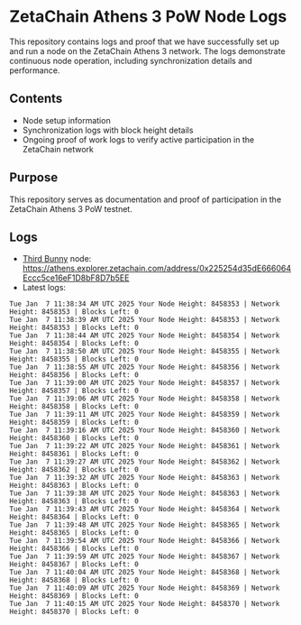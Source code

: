 # ZetaChain Athens 3 PoW Node Logs
This repository contains logs and proof that we have successfully set up and run a node on the ZetaChain Athens 3 network. The logs demonstrate continuous node operation, including synchronization details and performance.

## Contents
- Node setup information
- Synchronization logs with block height details
- Ongoing proof of work logs to verify active participation in the ZetaChain network

## Purpose
This repository serves as documentation and proof of participation in the ZetaChain Athens 3 PoW testnet.

## Logs

- [Third Bunny](https://thirdbunny.xyz/) node: https://athens.explorer.zetachain.com/address/0x225254d35dE666064Eccc5ce16eF1D8bF8D7b5EE
- Latest logs:
```
Tue Jan  7 11:38:34 AM UTC 2025 Your Node Height: 8458353 | Network Height: 8458353 | Blocks Left: 0
Tue Jan  7 11:38:39 AM UTC 2025 Your Node Height: 8458353 | Network Height: 8458353 | Blocks Left: 0
Tue Jan  7 11:38:44 AM UTC 2025 Your Node Height: 8458354 | Network Height: 8458354 | Blocks Left: 0
Tue Jan  7 11:38:50 AM UTC 2025 Your Node Height: 8458355 | Network Height: 8458355 | Blocks Left: 0
Tue Jan  7 11:38:55 AM UTC 2025 Your Node Height: 8458356 | Network Height: 8458356 | Blocks Left: 0
Tue Jan  7 11:39:00 AM UTC 2025 Your Node Height: 8458357 | Network Height: 8458357 | Blocks Left: 0
Tue Jan  7 11:39:06 AM UTC 2025 Your Node Height: 8458358 | Network Height: 8458358 | Blocks Left: 0
Tue Jan  7 11:39:11 AM UTC 2025 Your Node Height: 8458359 | Network Height: 8458359 | Blocks Left: 0
Tue Jan  7 11:39:16 AM UTC 2025 Your Node Height: 8458360 | Network Height: 8458360 | Blocks Left: 0
Tue Jan  7 11:39:22 AM UTC 2025 Your Node Height: 8458361 | Network Height: 8458361 | Blocks Left: 0
Tue Jan  7 11:39:27 AM UTC 2025 Your Node Height: 8458362 | Network Height: 8458362 | Blocks Left: 0
Tue Jan  7 11:39:32 AM UTC 2025 Your Node Height: 8458363 | Network Height: 8458363 | Blocks Left: 0
Tue Jan  7 11:39:38 AM UTC 2025 Your Node Height: 8458363 | Network Height: 8458363 | Blocks Left: 0
Tue Jan  7 11:39:43 AM UTC 2025 Your Node Height: 8458364 | Network Height: 8458364 | Blocks Left: 0
Tue Jan  7 11:39:48 AM UTC 2025 Your Node Height: 8458365 | Network Height: 8458365 | Blocks Left: 0
Tue Jan  7 11:39:54 AM UTC 2025 Your Node Height: 8458366 | Network Height: 8458366 | Blocks Left: 0
Tue Jan  7 11:39:59 AM UTC 2025 Your Node Height: 8458367 | Network Height: 8458367 | Blocks Left: 0
Tue Jan  7 11:40:04 AM UTC 2025 Your Node Height: 8458368 | Network Height: 8458368 | Blocks Left: 0
Tue Jan  7 11:40:09 AM UTC 2025 Your Node Height: 8458369 | Network Height: 8458369 | Blocks Left: 0
Tue Jan  7 11:40:15 AM UTC 2025 Your Node Height: 8458370 | Network Height: 8458370 | Blocks Left: 0
```
